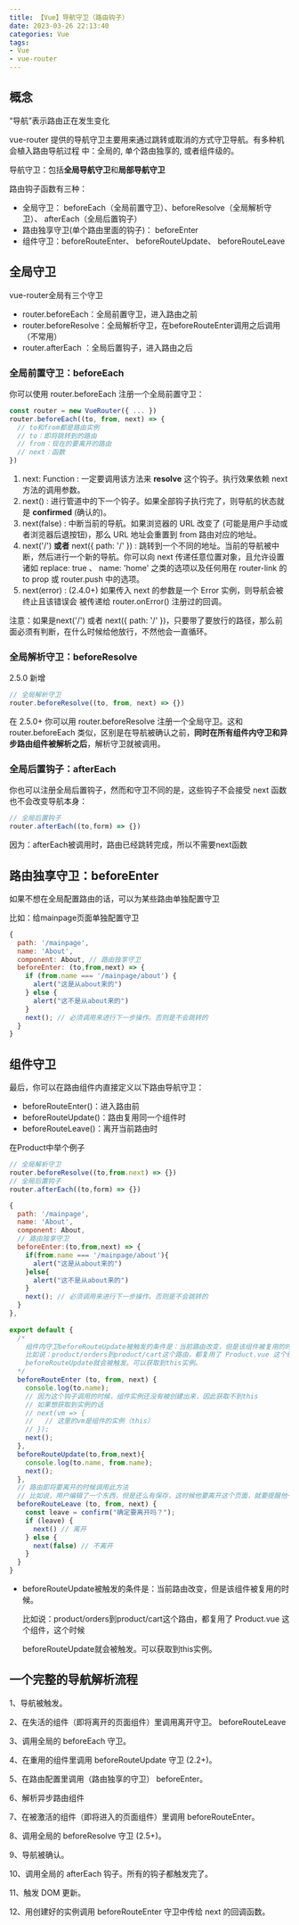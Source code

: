 ```yaml
---
title: 【Vue】导航守卫（路由钩子）
date: 2023-03-26 22:13:40
categories: Vue
tags:
- Vue
- vue-router
---
```

## 概念

“导航”表示路由正在发生变化

vue-router 提供的导航守卫主要用来通过跳转或取消的方式守卫导航。有多种机会植入路由导航过程 中：全局的, 单个路由独享的, 或者组件级的。

<!-- more -->

导航守卫：包括**全局导航守卫**和**局部导航守卫**

路由钩子函数有三种：

- 全局守卫： beforeEach（全局前置守卫）、beforeResolve（全局解析守卫）、 afterEach（全局后置钩子）
- 路由独享守卫(单个路由里面的钩子)： beforeEnter
- 组件守卫：beforeRouteEnter、 beforeRouteUpdate、 beforeRouteLeave



## **全局守卫**

vue-router全局有三个守卫

- router.beforeEach：全局前置守卫，进入路由之前
- router.beforeResolve：全局解析守卫，在beforeRouteEnter调用之后调用（不常用）
- router.afterEach ：全局后置钩子，进入路由之后

### 全局前置守卫：beforeEach

你可以使用 router.beforeEach 注册一个全局前置守卫：

```js
const router = new VueRouter({ ... })
router.beforeEach((to, from, next) => {
  // to和from都是路由实例
  // to：即将跳转到的路由
  // from：现在的要离开的路由
  // next：函数
})
```

1. next: Function : 一定要调用该方法来 **resolve** 这个钩子。执行效果依赖 next 方法的调用参数。
2. next() : 进行管道中的下一个钩子。如果全部钩子执行完了，则导航的状态就是 **confirmed** (确认的)。
3. next(false) : 中断当前的导航。如果浏览器的 URL 改变了 (可能是用户手动或者浏览器后退按钮)，那么 URL 地址会重置到 from 路由对应的地址。
4. next('/') **或者** next({ path: '/' }) : 跳转到一个不同的地址。当前的导航被中断，然后进行一个新的导航。你可以向 next 传递任意位置对象，且允许设置诸如 replace: true 、 name: 'home' 之类的选项以及任何用在 router-link 的 to prop 或 router.push 中的选项。
5. next(error) : (2.4.0+) 如果传入 next 的参数是一个 Error 实例，则导航会被终止且该错误会 被传递给 router.onError() 注册过的回调。

注意：如果是next('/') 或者 next({ path: '/' })，只要带了要放行的路径，那么前面必须有判断，在什么时候给他放行，不然他会一直循环。

### 全局解析守卫：beforeResolve

2.5.0 新增

```js
// 全局解析守卫 
router.beforeResolve((to, from, next) => {})
```

在 2.5.0+ 你可以用 router.beforeResolve 注册一个全局守卫。这和 router.beforeEach 类似，区别是在导航被确认之前，**同时在所有组件内守卫和异步路由组件被解析之后**，解析守卫就被调用。

### 全局后置钩子：afterEach

你也可以注册全局后置钩子，然而和守卫不同的是，这些钩子不会接受 next 函数也不会改变导航本身：

```js
// 全局后置钩子
router.afterEach((to,form) => {})
```

因为：afterEach被调用时，路由已经跳转完成，所以不需要next函数



## 路由独享守卫：beforeEnter

如果不想在全局配置路由的话，可以为某些路由单独配置守卫

比如：给mainpage页面单独配置守卫

```js
{ 
  path: '/mainpage', 
  name: 'About', 
  component: About, // 路由独享守卫 
  beforeEnter: (to,from,next) => {
    if (from.name === '/mainpage/about') {
      alert("这是从about来的") 
    } else {
      alert("这不是从about来的") 
    }
    next(); // 必须调用来进行下一步操作。否则是不会跳转的
  } 
}
```



## 组件守卫

最后，你可以在路由组件内直接定义以下路由导航守卫：

- beforeRouteEnter()：进入路由前
- beforeRouteUpdate()：路由复用同一个组件时
- beforeRouteLeave()：离开当前路由时

在Product中举个例子

```js
// 全局解析守卫
router.beforeResolve((to,from.next) => {})
// 全局后置钩子
router.afterEach((to,form) => {})

{
  path: '/mainpage',
  name: 'About',
  component: About,
  // 路由独享守卫
  beforeEnter:(to,from,next) => {
    if(from.name === '/mainpage/about'){
      alert("这是从about来的")
    }else{
      alert("这不是从about来的")
    }
    next(); // 必须调用来进行下一步操作。否则是不会跳转的
  }
},
  
export default {
  /* 
    组件内守卫beforeRouteUpdate被触发的条件是：当前路由改变，但是该组件被复用的时候。
    比如说：product/orders到product/cart这个路由，都复用了 Product.vue 这个组件，这个时候
    beforeRouteUpdate就会被触发。可以获取到this实例。
  */
  beforeRouteEnter (to, from, next) {
    console.log(to.name);
    // 因为这个钩子调用的时候，组件实例还没有被创建出来，因此获取不到this
    // 如果想获取到实例的话
    // next(vm => {
    //   // 这里的vm是组件的实例（this）
    // });
    next();
  },
  beforeRouteUpdate(to,from,next){
    console.log(to.name, from.name);
    next();
  },
  // 路由即将要离开的时候调用此方法
  // 比如说，用户编辑了一个东西，但是还么有保存，这时候他要离开这个页面，就要提醒他一下，还没保存，是否要离开
  beforeRouteLeave (to, from, next) {
    const leave = confirm("确定要离开吗？");
    if (leave) {
      next() // 离开
    } else {
      next(false) // 不离开
    }
  }
}
```

- beforeRouteUpdate被触发的条件是：当前路由改变，但是该组件被复用的时候。

  比如说：product/orders到product/cart这个路由，都复用了 Product.vue 这个组件，这个时候

  beforeRouteUpdate就会被触发。可以获取到this实例。

  

## 一个完整的导航解析流程

1、导航被触发。

2、在失活的组件（即将离开的页面组件）里调用离开守卫。 beforeRouteLeave

3、调用全局的 beforeEach 守卫。

4、在重用的组件里调用 beforeRouteUpdate 守卫 (2.2+)。

5、在路由配置里调用（路由独享的守卫） beforeEnter。

6、解析异步路由组件

7、在被激活的组件（即将进入的页面组件）里调用 beforeRouteEnter。

8、调用全局的 beforeResolve 守卫 (2.5+)。

9、导航被确认。

10、调用全局的 afterEach 钩子。所有的钩子都触发完了。

11、触发 DOM 更新。

12、用创建好的实例调用 beforeRouteEnter 守卫中传给 next 的回调函数。